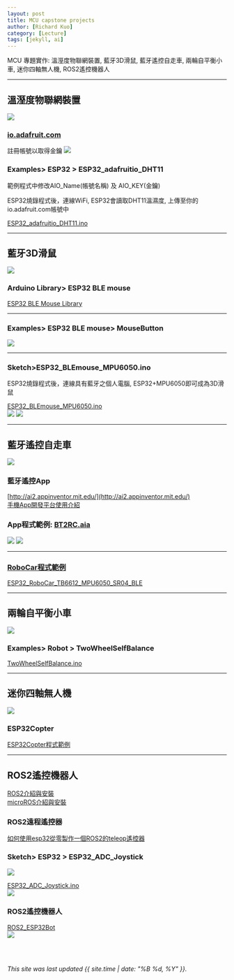 ```yaml
---
layout: post
title: MCU capstone projects
author: [Richard Kuo]
category: [Lecture]
tags: [jekyll, ai]
---
```


MCU 專題實作: 溫溼度物聯網裝置, 藍牙3D滑鼠, 藍牙遙控自走車, 兩輪自平衡小車, 迷你四軸無人機, ROS2遙控機器人

---
## 溫溼度物聯網裝置
![](https://github.com/rkuo2000/MCU-course/blob/main/images/Example_DHT11.jpg?raw=true)

### [io.adafruit.com](https://io.adafruit.com/)
註冊帳號以取得金鑰
![](https://d2794n4cyhr13z.cloudfront.net/packs/production/media/src/images/landing/dashboard-chart-9f23396336bf1e7a3269416264d36544.png)

### Examples> ESP32 > ESP32_adafruitio_DHT11
範例程式中修改AIO_Name(帳號名稱) 及 AIO_KEY(金鑰)<br>

ESP32燒錄程式後，連線WiFi, ESP32會讀取DHT11溫濕度, 上傳至你的io.adafruit.com帳號中<br>

[ESP32_adafruitio_DHT11.ino](https://github.com/rkuo2000/Arduino/blob/master/examples/ESP32/ESP32_adafruitio_DHT11/ESP32_adafruitio_DHT11.ino)<br>

---
## 藍牙3D滑鼠
![](https://github.com/rkuo2000/MCU-course/blob/main/images/Example_ESP32_MPU6050.jpg?raw=true)

### Arduino Library> ESP32 BLE mouse
[ESP32 BLE Mouse Library](https://github.com/T-vK/ESP32-BLE-Mouse)<br>

---
### Examples> ESP32 BLE mouse> MouseButton
![](https://github.com/rkuo2000/MCU-course/blob/main/images/Examples_ESP32_BLE_mouse_MouseButton.png?raw=true)

---
### Sketch>ESP32_BLEmouse_MPU6050.ino
ESP32燒錄程式後，連線具有藍牙之個人電腦, ESP32+MPU6050即可成為3D滑鼠<br>

[ESP32_BLEmouse_MPU6050.ino](https://github.com/rkuo2000/arduino/blob/master/examples/ESP32/ESP32_BLEmouse_MPU6050/ESP32_BLEmouse_MPU6050.ino)<br>
![](https://github.com/rkuo2000/MCU-course/blob/main/images/Sketch_ESP32_BLEmouse_MPU6050.png?raw=true)
![](https://github.com/rkuo2000/MCU-course/blob/main/images/Sketch_ESP32_BLEmouse_MPU6050_monitor.png?raw=true)

---
## 藍牙遙控自走車
![](https://github.com/rkuo2000/MCU-course/blob/main/images/ESP32_RoboCar.jpg?raw=true)

### 藍牙遙控App
[http://ai2.appinventor.mit.edu/](http://ai2.appinventor.mit.edu/)<br>
[手機App開發平台使用介紹](https://rkuo2000.github.io/MCU-course/lecture/2022/04/23/MIT-App-Inventor-2.html)<br>

### App程式範例: [BT2RC.aia](https://github.com/rkuo2000/MCU-course/blob/main/files/BT2RC.aia)
![](https://github.com/rkuo2000/MCU-course/blob/main/images/AppInventor2_BT2RC_Designer.png?raw=true)
![](https://github.com/rkuo2000/MCU-course/blob/main/images/AppInventor2_BT2RC_Blocks.png?raw=true)

---
### [RoboCar程式範例](https://github.com/rkuo2000/Arduino/tree/master/examples/Robots/RoboCar) 
[ESP32_RoboCar_TB6612_MPU6050_SR04_BLE](https://github.com/rkuo2000/Arduino/tree/master/examples/Robots/RoboCar/ESP32_RoboCar_TB6612_MPU6050_SR04_BLE)<br>

---
## 兩輪自平衡小車
![](https://github.com/rkuo2000/MCU-course/blob/main/images/ESP32_SelfBalance_RoboCar.png?raw=true)

### Examples> Robot > TwoWheelSelfBalance
[TwoWheelSelfBalance.ino](https://github.com/rkuo2000/Arduino/blob/master/examples/Robots/TwoWheelSelfBalance/TwoWheelSelfBalance.ino)

---
## 迷你四軸無人機
![](https://github.com/rkuo2000/MCU-course/blob/main/images/ESP32_miniCopter.jpg?raw=true)

### ESP32Copter
[ESP32Copter程式範例](https://github.com/rkuo2000/Arduino/tree/master/examples/Robots/Esp32Copter)<br>

---
## ROS2遙控機器人
[ROS2介紹與安裝](https://rkuo2000.github.io/Robotics/lecture/2022/07/30/Robot-Operating-System.html)<br>
[microROS介紹與安裝](https://rkuo2000.github.io/Robotics/lecture/2022/07/31/microROS.html)<br>

### ROS2遠程遙控器
[如何使用esp32從零製作一個ROS2的teleop遙控器](https://chowdera.com/2021/10/20211023102532530v.html)

### Sketch> ESP32 > ESP32_ADC_Joystick
![](https://github.com/rkuo2000/MCU-course/blob/main/images/Example_ESP32_ADC_Joystick.jpg?raw=true)

[ESP32_ADC_Joystick.ino](https://github.com/rkuo2000/Arduino/blob/master/examples/ESP32/ESP32_ADC_Joystick/ESP32_ADC_Joystick.ino)<br>
![](https://github.com/rkuo2000/MCU-course/blob/main/images/Sketch_ESP32_ADC_Joystick.png?raw=true)

### ROS2遙控機器人
[ROS2_ESP32Bot](https://github.com/shirokunet/ros2_esp32bot)<br>
![](https://lh3.googleusercontent.com/x5sKEv_RQhGm5qCC-zDFmF9Mf-7K5WzPjpGSWVuvPcdpRqZMKhRcK4JSG6n6v8DPT4hlyWjmBaCpWVXGSWsfrTU7P2oyu0X9WnevnFgQllUyaeGwhWExFSdQxrCVoln-JorZiDvM0A)

<br>
<br>

*This site was last updated {{ site.time | date: "%B %d, %Y" }}.*


